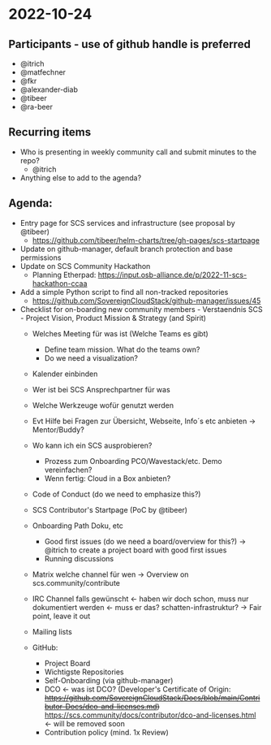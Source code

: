 # 2022-10-24
## Participants - use of github handle is preferred
* @itrich
* @matfechner
* @fkr
* @alexander-diab
* @tibeer
* @ra-beer

## Recurring items
* Who is presenting in weekly community call and submit minutes to the repo?
	* @itrich
* Anything else to add to the agenda?
	
## Agenda:
* Entry page for SCS services and infrastructure (see proposal by @tibeer)
	* https://github.com/tibeer/helm-charts/tree/gh-pages/scs-startpage
* Update on github-manager, default branch protection and base permissions
* Update on SCS Community Hackathon
	* Planning Etherpad: https://input.osb-alliance.de/p/2022-11-scs-hackathon-ccaa
* Add a simple Python script to find all non-tracked repositories
	* https://github.com/SovereignCloudStack/github-manager/issues/45
* Checklist for on-boarding new community members
      - Verstaendnis SCS - Project Vision, Product Mission & Strategy (and Spirit)
	- Welches Meeting für was ist (Welche Teams es gibt)
		- Define team mission. What do the teams own?
		- Do we need a visualization?
	- Kalender einbinden
	- Wer ist bei SCS Ansprechpartner für was
	- Welche Werkzeuge wofür genutzt werden
	- Evt Hilfe bei Fragen zur Übersicht, Webseite, Info´s etc anbieten
		-> Mentor/Buddy?
	- Wo kann ich ein SCS ausprobieren?
		- Prozess zum Onboarding PCO/Wavestack/etc. Demo vereinfachen?
		- Wenn fertig: Cloud in a Box anbieten?

	- Code of Conduct (do we need to emphasize this?)
	- SCS Contributor's Startpage (PoC by @tibeer)
	- Onboarding Path Doku, etc
		- Good first issues (do we need a board/overview for this?)
			-> @itrich to create a project board with good first issues
		- Running discussions
	- Matrix welche channel für wen -> Overview on scs.community/contribute
	- IRC Channel falls gewünscht <- haben wir doch schon, muss nur dokumentiert werden <- muss er das? schatten-infrastruktur? -> Fair point, leave it out
	- Mailing lists
	- GitHub:
		- Project Board
		- Wichtigste Repositories
		- Self-Onboarding (via github-manager)
		- DCO <- was ist DCO? (Developer's Certificate of Origin: ~~https://github.com/SovereignCloudStack/Docs/blob/main/Contributor-Docs/dco-and-licenses.md)~~
		https://scs.community/docs/contributor/dco-and-licenses.html <- will be removed soon
		- Contribution policy (mind. 1x Review)
